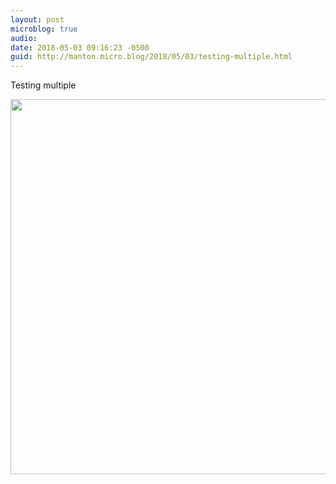 ```yaml
---
layout: post
microblog: true
audio: 
date: 2018-05-03 09:16:23 -0500
guid: http://manton.micro.blog/2018/05/03/testing-multiple.html
---
```

Testing multiple

<img src="http://manton.micro.blog/uploads/2018/1ba240c40f.jpg" width="600" height="600" />
